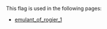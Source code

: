 This flag is used in the following pages:
 - [emulant_of_rogier_1](../events/emulant_of_rogier_1.md)
